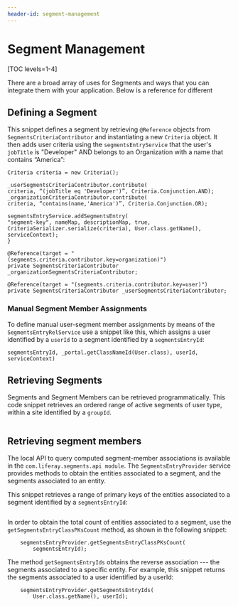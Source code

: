 ```yaml
---
header-id: segment-management
---
```


# Segment Management

[TOC levels=1-4]

There are a broad array of uses for Segments and ways that you can integrate 
them with your application. Below is a reference for different 

## Defining a Segment

This snippet defines a segment by retrieving `@Reference` objects from `SegmentsCriteriaContributor` and instantiating a new `Criteria` object. It then adds user criteria using the `segmentsEntryService` that the user's `jobTitle` is "Developer" AND belongs to an Organization with a name that contains “America”:

```private void addSegmentWithCriteria() {
Criteria criteria = new Criteria();

_userSegmentsCriteriaContributor.contribute(
criteria, “(jobTitle eq 'Developer')”, Criteria.Conjunction.AND);
_organizationCriteriaContributor.contribute(
criteria, “contains(name,'America')”, Criteria.Conjunction.OR);

segmentsEntryService.addSegmentsEntry(
"segment-key", nameMap, descriptionMap, true, CriteriaSerializer.serialize(criteria), User.class.getName(), serviceContext);
}

@Reference(target = "(segments.criteria.contributor.key=organization)")
private SegmentsCriteriaContributor _organizationSegmentsCriteriaContributor;

@Reference(target = "(segments.criteria.contributor.key=user)")
private SegmentsCriteriaContributor _userSegmentsCriteriaContributor;
```

### Manual Segment Member Assignments

To define manual user-segment member assignments by means of the `SegmentsEntryRelService` use a snippet like this, which assigns a user identified by a `userId` to a segment identified by a `segmentsEntryId`:

```segmentsEntryRelService.addSegmentsEntryRel(
segmentsEntryId, _portal.getClassNameId(User.class), userId, serviceContext)
```

## Retrieving Segments

Segments and Segment Members can be retrieved programmatically. This code snippet retrieves an ordered range of active segments of user type, within a site identified by a `groupId`.

```List<SegmentsEntry> segmentsEntries = segmentsEntryService.getSegmentsEntries(groupId, true, User.class.getName(), 0, 10, orderByComparator);
```

## Retrieving segment members

The local API to query computed segment-member associations is available in the `com.liferay.segments.api module`. The `SegmentsEntryProvider` service provides methods to obtain the entities associated to a segment, and the segments associated to an entity.

This snippet retrieves a range of primary keys of the entities associated to a segment identified by a `segmentsEntryId`:

```long[] segmentsEntryClassPKs = segmentsEntryProvider.getSegmentsEntryClassPKs(segmentsEntryId, 0, 10);
```

In order to obtain the total count of entities associated to a segment, use the 
`getSegmentsEntryClassPKsCount` method, as shown in the following snippet:

```int segmentsEntryClassPksCount =
	segmentsEntryProvider.getSegmentsEntryClassPKsCount(
		segmentsEntryId);
```

The method `getSegmentsEntryIds` obtains the reverse association --- the segments associated to a specific entity. For example, this snippet returns the segments associated to a user identified by a userId:

```int segmentsEntryClassPksCount =
	segmentsEntryProvider.getSegmentsEntryIds(
		User.class.getName(), userId);
```     
